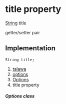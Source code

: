 
<div>

# title property

</div>


[String](https://api.flutter.dev/flutter/dart-core/String-class.html)
title


getter/setter pair




## Implementation

``` language-dart
String title;
```







1.  [talawa](../../index.md)
2.  [options](../../models_options_options/)
3.  [Options](../../models_options_options/Options-class.md)
4.  title property

##### Options class







